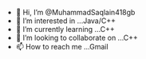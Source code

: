 - 👋 Hi, I’m @MuhammadSaqlain418gb
- 👀 I’m interested in ...Java/C++
- 🌱 I’m currently learning ...C++
- 💞️ I’m looking to collaborate on ...C++
- 📫 How to reach me ...Gmail

<!---
MuhammadSaqlain418gb/MuhammadSaqlain418gb is a ✨ special ✨ repository because its `README.md` (this file) appears on your GitHub profile.
You can click the Preview link to take a look at your changes.
--->
